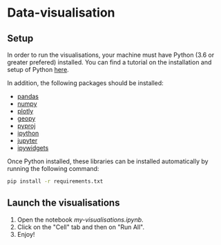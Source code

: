 # Data-visualisation

## Setup
In order to run the visualisations, your machine must have Python (3.6 or greater prefered) installed. You can find a tutorial on the installation and setup of Python [here](https://realpython.com/installing-python/).


In addition, the following packages should be installed:
- [pandas](https://pypi.org/project/pandas/)
- [numpy](https://pypi.org/project/numpy/)
- [plotly](https://pypi.org/project/plotly/)
- [geopy](https://pypi.org/project/geopy/)
- [pyproj](https://pypi.org/project/pyproj/)
- [ipython](https://pypi.org/project/ipython/)
- [jupyter](https://pypi.org/project/jupyter/)
- [ipywidgets](https://pypi.org/project/ipywidgets/)


Once Python installed, these libraries can be installed automatically by running the following command:
```bash
pip install -r requirements.txt
```



## Launch the visualisations

1. Open the notebook *my-visualisations.ipynb*.
2. Click on the "Cell" tab and then on "Run All".
3. Enjoy!
